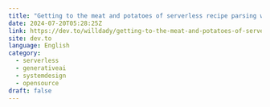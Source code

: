 ```yaml
---
title: "Getting to the meat and potatoes of serverless recipe parsing with Amazon Bedrock"
date: 2024-07-20T05:28:25Z
link: https://dev.to/willdady/getting-to-the-meat-and-potatoes-of-serverless-recipe-parsing-with-amazon-bedrock-4ifc?utm_medium=RSS&utm_source=news.12bit.vn
site: dev.to
language: English
category:
  - serverless
  - generativeai
  - systemdesign
  - opensource
draft: false
---
```

